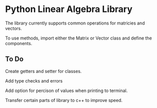# Python Linear Algebra Library

The library currently supports common operations for matricies and vectors.

To use methods, import either the Matrix or Vector class and define the components.

## To Do

Create getters and setter for classes.

Add type checks and errors

Add option for percison of values when printing to terminal.

Transfer certain parts of library to c++ to improve speed.
